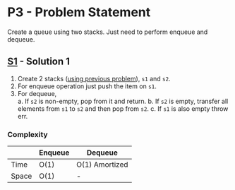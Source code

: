 # P3 - Problem Statement
Create a queue using two stacks. Just need to perform enqueue and dequeue.

## [S1](https://github.com/Lakshitnagar/DS-ALGO/blob/master/ds/queue/p3/S1.java) - Solution 1
1. Create 2 stacks ([using previous problem](https://github.com/Lakshitnagar/DS-ALGO/blob/master/ds/stack/Stack.java)), `s1` and `s2`.
2. For enqueue operation just push the item on `s1`.
3. For dequeue,\
    a. If `s2` is non-empty, pop from it and return.
    b. If `s2` is empty, transfer all elements from `s1` to `s2` and then pop from `s2`.
    c. If `s1` is also empty throw err.

### Complexity

|               | Enqueue       | Dequeue       |
| ------------- | ------------- | ------------- |
| Time          | O(1)          | O(1) Amortized |
| Space         | O(1)          | -             |
